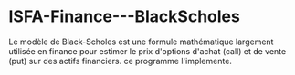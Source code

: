 # ISFA-Finance---BlackScholes
Le modèle de Black-Scholes est une formule mathématique largement utilisée en finance pour estimer le prix d'options d'achat (call) et de vente (put) sur des actifs financiers. 
ce programme l'implemente. 

